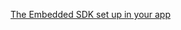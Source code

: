 [The Embedded SDK set up in your app](/docs/guides/oie-embedded-common-download-setup-app/aspnet/main/)
